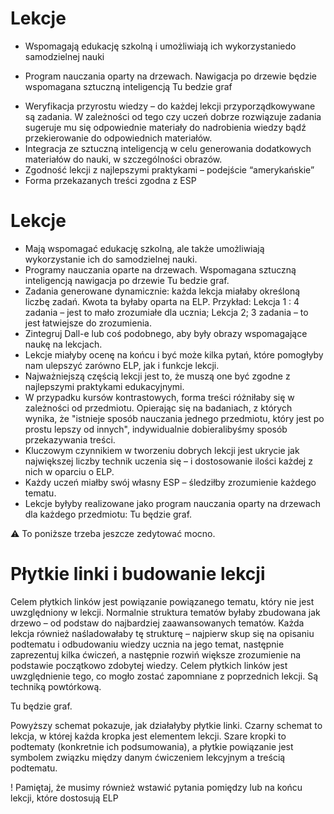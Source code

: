 # Lekcje
* Wspomagają edukację szkolną i umożliwiają ich wykorzystaniedo samodzielnej nauki
- Program nauczania oparty na drzewach. Nawigacja po drzewie będzie wspomagana sztuczną inteligencją
Tu bedzie graf
* Weryfikacja przyrostu wiedzy – do każdej lekcji przyporządkowywane są zadania.
W zależności od tego czy uczeń dobrze rozwiązuje zadania sugeruje mu się odpowiednie materiały do nadrobienia wiedzy bądź przekierowanie do odpowiednich materiałów.
* Integracja ze sztuczną inteligencją w celu generowania dodatkowych materiałów do nauki, w szczególności obrazów.
* Zgodność lekcji z najlepszymi praktykami – podejście “amerykańskie”
* Forma przekazanych treści zgodna z ESP

# Lekcje
* Mają wspomagać edukację szkolną, ale także umożliwiają wykorzystanie ich do samodzielnej nauki.
* Programy nauczania oparte na drzewach. Wspomagana sztuczną inteligencją nawigacja po drzewie
Tu bedzie graf.
* Zadania generowane dynamicznie: każda lekcja miałaby określoną liczbę zadań. Kwota ta byłaby oparta na ELP. Przykład: Lekcja 1 : 4 zadania – jest to mało zrozumiałe dla ucznia; Lekcja 2; 3 zadania – to jest łatwiejsze do zrozumienia.
* Zintegruj Dall-e lub coś podobnego, aby były obrazy wspomagające naukę na lekcjach.
* Lekcje miałyby ocenę na końcu i być może kilka pytań, które pomogłyby nam ulepszyć zarówno ELP, jak i funkcje lekcji.
* Najważniejszą częścią lekcji jest to, że muszą one być zgodne z najlepszymi praktykami edukacyjnymi.
* W przypadku kursów kontrastowych, forma treści różniłaby się w zależności od przedmiotu. Opierając się na badaniach, z których wynika, że "istnieje sposób nauczania jednego przedmiotu, który jest po prostu lepszy od innych", indywidualnie dobieralibyśmy sposób przekazywania treści.
* Kluczowym czynnikiem w tworzeniu dobrych lekcji jest ukrycie jak największej liczby technik uczenia się – i dostosowanie ilości każdej z nich w oparciu o ELP.
* Każdy uczeń miałby swój własny ESP – śledziłby zrozumienie każdego tematu.
* Lekcje byłyby realizowane jako program nauczania oparty na drzewach dla każdego przedmiotu:
Tu będzie graf.

:warning: To poniższe trzeba jeszcze zedytować mocno.


# Płytkie linki i budowanie lekcji
Celem płytkich linków jest powiązanie powiązanego tematu, który nie jest uwzględniony w lekcji. Normalnie struktura tematów byłaby zbudowana jak drzewo – od podstaw do najbardziej zaawansowanych tematów. Każda lekcja również naśladowałaby tę strukturę – najpierw skup się na opisaniu podtematu i odbudowaniu wiedzy ucznia na jego temat, następnie zaprezentuj kilka ćwiczeń, a następnie rozwiń większe zrozumienie na podstawie początkowo zdobytej wiedzy. Celem płytkich linków jest uwzględnienie tego, co mogło zostać zapomniane z poprzednich lekcji. Są techniką powtórkową.

Tu będzie graf.

Powyższy schemat pokazuje, jak działałyby płytkie linki. Czarny schemat to lekcja, w której każda kropka jest elementem lekcji. Szare kropki to podtematy (konkretnie ich podsumowania), a płytkie powiązanie jest symbolem związku między danym ćwiczeniem lekcyjnym a treścią podtematu.

! Pamiętaj, że musimy również wstawić pytania pomiędzy lub na końcu lekcji, które dostosują ELP
